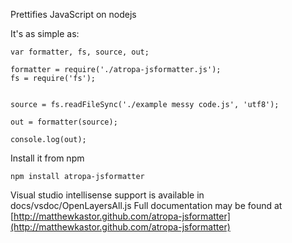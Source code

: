 Prettifies JavaScript on nodejs


It's as simple as:

```
var formatter, fs, source, out;

formatter = require('./atropa-jsformatter.js');
fs = require('fs');


source = fs.readFileSync('./example messy code.js', 'utf8');

out = formatter(source);

console.log(out);
```


Install it from npm

`npm install atropa-jsformatter`

Visual studio intellisense support is available in docs/vsdoc/OpenLayersAll.js
Full documentation may be found at [http://matthewkastor.github.com/atropa-jsformatter](http://matthewkastor.github.com/atropa-jsformatter)